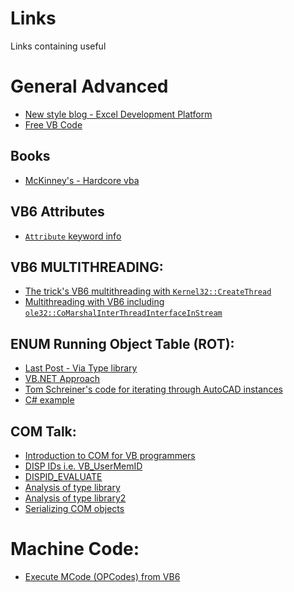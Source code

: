 # Links

Links containing useful

# General Advanced

* [New style blog - Excel Development Platform](http://exceldevelopmentplatform.blogspot.com/)
* [Free VB Code](http://www.freevbcode.com)

## Books

* [McKinney's - Hardcore vba](http://vb.mvps.org/hardweb/mckinney.htm)

## VB6 Attributes

* [`Attribute` keyword info](https://stackoverflow.com/questions/33648764/what-does-the-attribute-keyword-do-in-vb6)

## VB6 MULTITHREADING:

* [The trick's VB6 multithreading with `Kernel32::CreateThread`](http://www.vbforums.com/showthread.php?788327-VB6-Multithreading-in-VB6-part-1)
* [Multithreading with VB6 including `ole32::CoMarshalInterThreadInterfaceInStream`](http://www.freevbcode.com/ShowCode.asp?ID=1287#A%20Quick%20Review%20Of%20Multithreading)

## ENUM Running Object Table (ROT):

* [Last Post - Via Type library](http://www.vbforums.com/showthread.php?410736-Iterating-the-ROT-!)
* [VB.NET Approach](https://hk.saowen.com/a/3cea58a630c5e2946b30c8d367cd334d20f9319462c410f90d35021d883de96d)
* [Tom Schreiner's code for iterating through AutoCAD instances](https://www.mrexcel.com/forum/excel-questions/238257-loop-through-processes-2.html)
* [C# example](https://adndevblog.typepad.com/autocad/2013/12/accessing-com-applications-from-the-running-object-table.html)

## COM Talk:

* [Introduction to COM for VB programmers](http://www1.idc.ac.il/ed/An%20introduction%20to%20COM%20for%20VB%20programmers.htm)
* [DISP IDs i.e. VB_UserMemID](https://docs.microsoft.com/en-us/previous-versions/windows/embedded/ms864423(v%3Dmsdn.10))
* [DISPID_EVALUATE](http://www.vbforums.com/showthread.php?862105-FYI-How-to-impl-DISPID_EVALUATE-in-VB6)
* [Analysis of type library](http://www.vbforums.com/showthread.php?800045-Undocumented-Function-using-VBA6-Dll&p=4902755&viewfull=1#post4902755) 
* [Analysis of type library2](http://www.vbforums.com/showthread.php?799593) 
* [Serializing COM objects](http://exceldevelopmentplatform.blogspot.com/2018/12/vba-persistence-use-lset-to-serialise.html)

# Machine Code:

* [Execute MCode (OPCodes) from VB6](http://www.freevbcode.com/ShowCode.asp?ID=1863)
